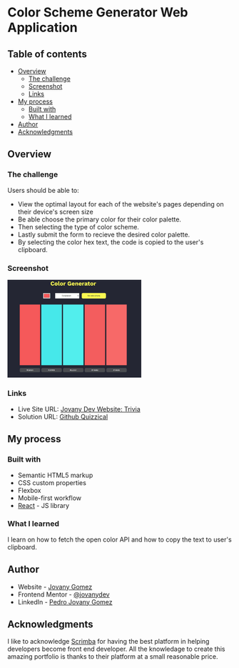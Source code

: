 # Color Scheme Generator Web Application

## Table of contents

- [Overview](#overview)
  - [The challenge](#the-challenge)
  - [Screenshot](#screenshot)
  - [Links](#links)
- [My process](#my-process)
  - [Built with](#built-with)
  - [What I learned](#what-i-learned)
- [Author](#author)
- [Acknowledgments](#acknowledgments)

## Overview

### The challenge

Users should be able to:

- View the optimal layout for each of the website's pages depending on their device's screen size
- Be able choose the primary color for their color palette.
- Then selecting the type of color scheme.
- Lastly submit the form to recieve the desired color palette.
- By selecting the color hex text, the code is copied to the user's clipboard.

### Screenshot

<img src="./color-generator-screenshot.jpg" alt="Front page of color generator" width="300"/>

### Links

- Live Site URL: [Jovany Dev Website: Trivia](https://jovany.dev/color-scheme-generator)
- Solution URL: [Github Quizzical](https://github.com/jovanydev/porfolio-with-projects/tree/main/portfolio-with-projects/src/components/color-scheme-generator)

## My process

### Built with

- Semantic HTML5 markup
- CSS custom properties
- Flexbox
- Mobile-first workflow
- [React](https://reactjs.org/) - JS library

### What I learned

I learn on how to fetch the open color API and how to copy the text to user's clipboard.

## Author

- Website - [Jovany Gomez](jovany.dev)
- Frontend Mentor - [@jovanydev](https://www.frontendmentor.io/profile/jovanydev)
- LinkedIn - [Pedro Jovany Gomez](https://www.linkedin.com/in/itsjovany/)

## Acknowledgments

I like to acknowledge [Scrimba](https://scrimba.com/) for having the best platform in helping developers become front end developer. All the knowledage to create this amazing portfolio is thanks to their platform at a small reasonable price.
